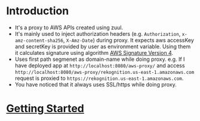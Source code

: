 # Introduction

- It's a proxy to AWS APIs created using zuul.
- It's mainly used to inject authorization headers (e.g. `Authorization`, `x-amz-content-sha256`, `X-Amz-Date`) during proxy. It expects aws accessKey and secretKey is provided by user as environment variable. Using them it calculates signature using algorithm [AWS Signature Version 4](https://docs.aws.amazon.com/AmazonS3/latest/API/sig-v4-header-based-auth.html#create-signature-presign-entire-payload).
- Uses first path segmenet as domain-name while doing proxy. e.g. If I have deployed app at `http://localhost:8080/aws-proxy/` and access `http://localhost:8080/aws-proxy/rekognition.us-east-1.amazonaws.com` request is proxied to `https://rekognition.us-east-1.amazonaws.com`.
- You have noticed that it always uses SSL/https while doing proxy.

# [Getting Started](wiki/getting-started.md)
